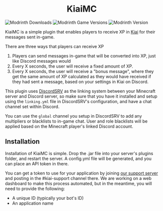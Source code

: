 <h1 align="center">KiaiMC</h1>

<p align="center">

![Modrinth Downloads](https://img.shields.io/modrinth/dt/KiaiMC?style=for-the-badge)
![Modrinth Game Versions](https://img.shields.io/modrinth/game-versions/KiaiMC?style=for-the-badge)
![Modrinth Version](https://img.shields.io/modrinth/v/KiaiMC?style=for-the-badge)

</p>

KiaiMC is a simple plugin that enables players to receive XP in [Kiai](https://kiai.app) for their messages sent in-game.

There are three ways that players can receive XP

1. Players can send messages in-game that will be converted into XP, just like Discord messages would
2. Every X seconds, the user will receive a fixed amount of XP.
3. Every X seconds, the user will receive a "bonus message", where they get the same amount of XP calculated as they would have received if they had sent a message, based on your settings in Kiai on Discord.

This plugin uses [DiscordSRV](https://modrinth.com/plugin/discordsrv) as the linking system between your Minecraft server and Discord server, so make sure that you have it installed and setup using the `linking.yml` file in DiscordSRV's configuration, and have a chat channel set within Discord.

You can use the `global` channel you setup in DiscordSRV to add any multipliers or blacklists to in-game chat. User and role blacklists will be applied based on the Minecraft player's linked Discord account.

## Installation

Installation of KiaiMC is simple. Drop the .jar file into your server's plugins folder, and restart the server. A config.yml file will be generated, and you can place an API token in there.

You can get a token to use for your application by joining [our support server](https://go.buape.com/discord) and posting in the #kiai-support channel there.
We are working on a web dashboard to make this process automated, but in the meantime, you will need to provide the following:

- A unique ID (typically your bot's ID)
- An application name